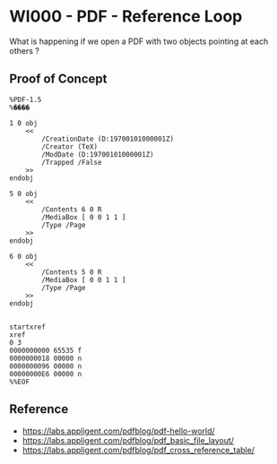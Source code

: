 # WI000 - PDF - Reference Loop

What is happening if we open a PDF with two objects pointing at each others ?

## Proof of Concept

```
%PDF-1.5
%����

1 0 obj
	<<
		/CreationDate (D:19700101000001Z)
		/Creator (TeX)
		/ModDate (D:19700101000001Z)
		/Trapped /False
	>>
endobj

5 0 obj
	<<
		/Contents 6 0 R
		/MediaBox [ 0 0 1 1 ]
		/Type /Page
	>>
endobj

6 0 obj
	<<
		/Contents 5 0 R
		/MediaBox [ 0 0 1 1 ]
		/Type /Page
	>>
endobj


startxref
xref
0 3
0000000000 65535 f
0000000018 00000 n
0000000096 00000 n
00000000E6 00000 n
%%EOF

```


## Reference
 - https://labs.appligent.com/pdfblog/pdf-hello-world/
 - https://labs.appligent.com/pdfblog/pdf_basic_file_layout/
 - https://labs.appligent.com/pdfblog/pdf_cross_reference_table/
